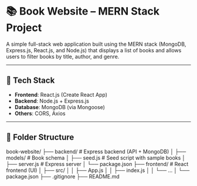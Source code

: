 # 📚 Book Website – MERN Stack Project

A simple full-stack web application built using the MERN stack (MongoDB, Express.js, React.js, and Node.js) that displays a list of books and allows users to filter books by title, author, and genre.

---

## 🚀 Tech Stack

- **Frontend**: React.js (Create React App)
- **Backend**: Node.js + Express.js
- **Database**: MongoDB (via Mongoose)
- **Others**: CORS, Axios

---

## 📁 Folder Structure

book-website/
├── backend/ # Express backend (API + MongoDB)
│ ├── models/ # Book schema
│ ├── seed.js # Seed script with sample books
│ ├── server.js # Express server
│ └── package.json
├── frontend/ # React frontend (UI)
│ ├── src/
│ │ ├── App.js
│ │ ├── index.js
│ │ └── ...
│ └── package.json
├── .gitignore
├── README.md 